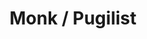 ---
layout: quest-table
expansion: Job Quests
title: Monk / Pugilist
permalink: /quests/jobs/monk
quests:
  - name: Way of the Pugilist
    level: 1
    rowId: 66068
    questId: ClsPgl011_00532
    genre: Pugilist Quests
    icon: '71140'
    issuer:
      location: Ul'dah - Steps of Nald
      coords: (9.4, 10.2)
      name: Gagaruna
    steps:
      - location: Ul'dah - Steps of Nald
        coords: (9.7, 10.4)
        name: Speak with Hamon, the master of the Pugilists' Guild.
    partQuestNo: 1
  - name: My First Hora
    level: 1
    rowId: 66089
    questId: ClsPgl021_00553
    genre: Pugilist Quests
    icon: '71140'
    issuer:
      location: Ul'dah - Steps of Nald
      coords: (9.7, 10.4)
      name: Hamon
    steps:
      - location: Central Thanalan
        coords: (18.9, 26.3)
        name: Slay star marmots as a pugilist.
      - location: Central Thanalan
        coords: (18.9, 26.3)
        name: Slay huge hornets as a pugilist.
      - location: Central Thanalan
        coords: (22.4, 27.9)
        name: Slay snapping shrews as a pugilist.
      - location: Ul'dah - Steps of Nald
        coords: (9.7, 10.4)
        name: Report to Hamon at the Pugilists' Guild.
    partQuestNo: 2
  - name: Harder than Rock
    level: 5
    rowId: 66090
    questId: ClsPgl050_00554
    genre: Pugilist Quests
    icon: '71140'
    issuer:
      location: Ul'dah - Steps of Nald
      coords: (9.7, 10.4)
      name: Hamon
    steps:
      - location: Ul'dah - Steps of Nald
        coords: (8.1, 12.2)
        name: Pick up scattered gil.
      - location: Ul'dah - Steps of Nald
        coords: (9.7, 10.4)
        name: Deliver the gil to Hamon.
      - location: Western Thanalan
        coords: (26.1, 22.4)
        name: Use Bootshine on the trial stones, and defeat the earth sprites.
      - location: Ul'dah - Steps of Nald
        coords: (9.7, 10.4)
        name: Report to Hamon at the Pugilists' Guild.
    partQuestNo: 3
  - name: Burning Up the Quarter Malm
    level: 10
    rowId: 66091
    questId: ClsPgl100_00555
    genre: Pugilist Quests
    icon: '71140'
    issuer:
      location: Ul'dah - Steps of Nald
      coords: (9.7, 10.4)
      name: Hamon
    steps:
      - location: Ul'dah - Steps of Nald
        coords: (9.0, 9.1)
        name: Use Bootshine on the wooden dummies.
      - location: Ul'dah - Steps of Nald
        coords: (9.7, 10.4)
        name: Report to Hamon at the Pugilists' Guild.
      - location: Central Thanalan
        coords: (16.5, 19.3)
        name: 'Use Snap Punch on Qiqirn shellsweepers. '
      - location: Ul'dah - Steps of Nald
        coords: (9.7, 10.4)
        name: Report to Hamon at the Pugilists' Guild.
    partQuestNo: 4
  - name: The Spirit Is Willing
    level: 15
    rowId: 66094
    questId: ClsPgl150_00558
    genre: Pugilist Quests
    icon: '71140'
    issuer:
      location: Ul'dah - Steps of Nald
      coords: (9.7, 10.4)
      name: Hamon
    steps:
      - location: Central Thanalan
        coords: (27.6, 19.1)
        name: Defeat toxic toads and obtain their legs.
      - location: Central Thanalan
        coords: (20.9, 18.5)
        name: Deliver toad legs to Hamon at Black Brush Station.
      - location: Central Thanalan
        coords: (20.7, 18.3)
        name: Gather information at Black Brush Station.
      - location: Central Thanalan
        coords: (20.9, 18.5)
        name: Report to Hamon.
      - location: Central Thanalan
        coords: (16.6, 20.8)
        name: Lie in wait at the designated location.
      - location: Central Thanalan
        coords: (16.6, 20.9)
        name: Speak with Hamon.
      - location: Ul'dah - Steps of Nald
        coords: (9.9, 10.2)
        name: Speak with Chuchuto at the Pugilists' Guild.
    soloDuty:
      levelSync: 19
      timeLimit: 30
      id: '30'
    unlocks:
      - id: '25761'
        name: Steel Peak
        icon: '2530'
        type: action
    partQuestNo: 5
  - name: Keeping the Spirit Alive
    level: 20
    rowId: 66098
    questId: ClsPgl200_00562
    genre: Pugilist Quests
    icon: '71140'
    issuer:
      location: Ul'dah - Steps of Nald
      coords: (9.7, 10.4)
      name: Hamon
    steps:
      - location: Ul'dah - Steps of Nald
        coords: (9.9, 10.2)
        name: Speak with Chuchuto.
      - location: Eastern Thanalan
        coords: (17.0, 25.9)
        name: Use Bootshine on the indentations and obtain hornet stingers.
      - location: Ul'dah - Steps of Nald
        coords: (9.7, 10.4)
        name: Present the hornet stingers to Hamon.
      - location: Ul'dah - Steps of Nald
        coords: (9.7, 10.4)
        name: Train with Hamon.
      - location: Ul'dah - Steps of Nald
        coords: (9.7, 10.4)
        name: Speak with Hamon.
    soloDuty:
      levelSync: 24
      timeLimit: 30
      id: '31'
    partQuestNo: 6
  - name: Star-crossed Rivals
    level: 25
    rowId: 66102
    questId: ClsPgl250_00566
    genre: Pugilist Quests
    icon: '71140'
    issuer:
      location: Ul'dah - Steps of Nald
      coords: (9.7, 10.4)
      name: Hamon
    steps:
      - location: Ul'dah - Steps of Nald
        coords: (9.9, 10.2)
        name: Speak with Chuchuto.
      - location: Southern Thanalan
        coords: (18.5, 14.2)
        name: Meet Chuchuto at Little Ala Mhigo.
      - location: Southern Thanalan
        coords: (21.9, 9.4)
        name: Deploy striking dummies.
      - location: Southern Thanalan
        coords: (18.5, 14.2)
        name: Report to Chuchuto.
      - location: Ul'dah - Steps of Nald
        coords: (9.7, 10.4)
        name: Report to Hamon at the Pugilists' Guild.
    soloDuty:
      levelSync: 29
      timeLimit: 30
      id: '32'
    partQuestNo: 7
  - name: Return of the Holyfist
    level: 30
    rowId: 66103
    questId: ClsPgl300_00567
    genre: Pugilist Quests
    icon: '71140'
    issuer:
      location: Ul'dah - Steps of Nald
      coords: (9.7, 10.4)
      name: Hamon
    steps:
      - location: Southern Thanalan
        coords: (15.4, 30.9)
        name: Meet Hamon at Forgotten Springs.
      - location: Southern Thanalan
        coords: (15.9, 34.9)
        name: Defeat sandworms.
      - location: Southern Thanalan
        coords: (15.4, 30.9)
        name: Report to Hamon.
      - location: Ul'dah - Steps of Nald
        coords: (10.8, 8.3)
        name: Speak with Weggfarr on Emerald Avenue.
      - location: Ul'dah - Steps of Nald
        coords: (9.7, 10.4)
        name: Speak with Hamon at the Pugilists' Guild.
    soloDuty:
      levelSync: 34
      timeLimit: 30
      id: '33'
    partQuestNo: 8



  - name: Brother from Another Mother
    level: 30
    rowId: 66597
    questId: JobMnk300_01061
    genre: Monk Quests
    icon: '71140'
    issuer:
      location: Ul'dah - Steps of Nald
      coords: (9.4, 10.2)
      name: Gagaruna
    steps:
      - location: Ul'dah - Steps of Thal
        coords: (10.6, 13.1)
        name: Speak with Erik at the Goldsmiths' Guild.
      - location: Central Thanalan
        coords: (16.8, 23.9)
        name: Place the aetherometer at the Sil'dih excavation site.
      - location: Central Thanalan
        coords: (16.8, 23.9)
        name: Retrieve the aetherometer.
      - location: Ul'dah - Steps of Thal
        coords: (10.6, 13.1)
        name: Deliver the aetherometer to Erik.
    soloDuty:
      levelSync: 34
      timeLimit: 30
      id: '70'
    unlocks:
      - id: '70'
        name: Rockbreaker
        icon: '2529'
        type: action
    requires:
      - name: Sylph-management
        level: 20
        rowId: 66049
        questId: ManFst304_00513
        genre: Seventh Umbral Era
        icon: '71000'
        link: /quests/msq/realm-reborn/part2
    partQuestNo: 9
  - name: Insulted Intelligence
    level: 35
    rowId: 66598
    questId: JobMnk350_01062
    genre: Monk Quests
    icon: '71140'
    issuer:
      location: Ul'dah - Steps of Thal
      coords: (10.6, 13.1)
      name: Erik
    steps:
      - location: Eastern La Noscea
        coords: (35.2, 31.1)
        name: Place the aetherometer at Bloodshore.
      - location: Eastern La Noscea
        coords: (35.2, 31.1)
        name: Retrieve the aetherometer.
      - location: Ul'dah - Steps of Thal
        coords: (10.6, 13.1)
        name: Deliver the aetherometer to Erik at the Goldsmiths' Guild.
    unlocks:
      - id: '25762'
        name: Thunderclap
        icon: '2975'
        type: action
    partQuestNo: 10
  - name: A Slave to the Aether
    level: 40
    rowId: 66599
    questId: JobMnk400_01063
    genre: Monk Quests
    icon: '71140'
    issuer:
      location: Ul'dah - Steps of Thal
      coords: (10.6, 13.1)
      name: Erik
    steps:
      - location: Southern Thanalan
        coords: (17.0, 14.6)
        name: Speak with Widargelt in Little Ala Mhigo.
      - location: South Shroud
        coords: (22.1, 23.8)
        name: Place the aetherometer at Snakemolt.
      - location: South Shroud
        coords: (22.1, 23.8)
        name: Retrieve the aetherometer.
      - location: Ul'dah - Steps of Thal
        coords: (10.6, 13.1)
        name: Deliver both aetherometers to Erik at the Goldsmiths' Guild.
    unlocks:
      - id: '25763'
        name: Howling Fist
        icon: '207'
        type: action
    partQuestNo: 11
  - name: The Pursuit of Power
    level: 45
    rowId: 66600
    questId: JobMnk450_01064
    genre: Monk Quests
    icon: '71140'
    issuer:
      location: Ul'dah - Steps of Thal
      coords: (10.6, 13.1)
      name: Erik
    steps:
      - location: East Shroud
        coords: (21.5, 21.2)
        name: Set the aetherometer at Larkscall.
      - location: East Shroud
        coords: (21.5, 21.2)
        name: Retrieve the aetherometer.
      - location: Ul'dah - Steps of Thal
        coords: (10.6, 13.1)
        name: Deliver the aetherometer to Erik at the Goldsmiths' Guild.
    unlocks:
      - id: '16473'
        name: Four-point Fury
        icon: '2544'
        type: action
    partQuestNo: 12
  - name: Good Vibrations
    level: 45
    rowId: 66601
    questId: JobMnk451_01065
    genre: Monk Quests
    icon: '71140'
    issuer:
      location: Ul'dah - Steps of Thal
      coords: (10.6, 13.1)
      name: Erik
    steps:
      - location: Southern Thanalan
        coords: (17.0, 14.6)
        name: Speak with Widargelt at Little Ala Mhigo.
      - location: Southern Thanalan
        coords: (21.8, 9.0)
        name: Retrieve the monk's relic from the Sepulchre.
      - location: Southern Thanalan
        coords: (22.2, 18.5)
        name: Retrieve the monk's relic from the Circle of the Tempered.
      - location: Northern Thanalan
        coords: (25.6, 22.7)
        name: Retrieve the monk's relic from the abandoned Amajina mythril mine.
      - location: Southern Thanalan
        coords: (17.0, 14.6)
        name: Speak with Widargelt.
      - location: Lower La Noscea
        coords: (20.0, 35.8)
        name: Speak with the Qiqirn trader at the Gods' Grip.
      - location: Lower La Noscea
        coords: (20.0, 35.8)
        name: Speak with the Qiqirn trader.
      - location: Southern Thanalan
        coords: (17.0, 14.6)
        name: Speak with Widargelt.
      - location: Ul'dah - Steps of Thal
        coords: (10.6, 13.1)
        name: Speak with Erik at the Goldsmiths' Guild.
    partQuestNo: 13
  - name: Five Easy Pieces
    level: 50
    rowId: 66602
    questId: JobMnk500_01066
    genre: Monk Quests
    icon: '71140'
    issuer:
      location: Ul'dah - Steps of Thal
      coords: (10.6, 13.1)
      name: Erik
    steps:
      - location: Mor Dhona
        coords: (23.5, 10.7)
        name: Find Widargelt south of Revenant's Toll.
      - location: Mor Dhona
        coords: (23.5, 10.8)
        name: Speak with Widargelt.
    soloDuty:
      levelSync: 50
      timeLimit: 30
      id: '71'
    unlocks:
      - id: '69'
        name: Perfect Balance
        icon: '217'
        type: action
      - id: 408
        name: Bulletproof I
        type: achievement
    partQuestNo: 14
  - name: The Legend Continues
    level: 50
    rowId: 67562
    questId: JobMnk501_02026
    genre: Monk Quests
    icon: '71140'
    issuer:
      location: Ul'dah - Steps of Thal
      coords: (10.6, 13.1)
      name: Erik
    steps:
      - location: Mor Dhona
        coords: (21.8, 7.8)
        name: Speak with Widargelt at Revenant's Toll.
      - location: Mor Dhona
        coords: (23.4, 10.8)
        name: Speak with Widargelt southeast of Revenant's Toll.
      - location: Mor Dhona
        coords: (25.6, 9.3)
        name: Speak with D'zentsa and defeat any enemies that appear.
      - location: Mor Dhona
        coords: (25.6, 9.3)
        name: Speak with D'zentsa.
      - location: Mor Dhona
        coords: (25.6, 12.5)
        name: Speak with O'tchakha and defeat any enemies that appear.
      - location: Mor Dhona
        coords: (25.6, 12.5)
        name: Speak with O'tchakha.
      - location: Mor Dhona
        coords: (23.4, 10.8)
        name: Speak with Widargelt.
      - location: Mor Dhona
        coords: (21.8, 7.8)
        name: Speak with Widargelt at Revenant's Toll.
    partQuestNo: 15
  - name: Let's Talk about Sects
    level: 52
    rowId: 67563
    questId: JobMnk520_02027
    genre: Monk Quests
    icon: '71140'
    issuer:
      location: Mor Dhona
      coords: (21.8, 7.8)
      name: Widargelt
    steps:
      - location: Mor Dhona
        coords: (20.0, 9.0)
        name: Speak with Widargelt.
      - location: Mor Dhona
        coords: (18.5, 8.3)
        name: Follow Widargelt.
      - location: Mor Dhona
        coords: (18.5, 8.3)
        name: Defeat enemy monks.
      - location: Mor Dhona
        coords: (17.0, 9.0)
        name: Follow Widargelt.
      - location: Mor Dhona
        coords: (17.0, 9.0)
        name: Defeat enemy monks.
      - location: Mor Dhona
        coords: (16.2, 10.6)
        name: Follow Widargelt.
      - location: Mor Dhona
        coords: (16.2, 10.6)
        name: Defeat enemy monks.
      - location: Mor Dhona
        coords: (13.4, 11.5)
        name: Follow Widargelt.
      - location: Mor Dhona
        coords: (21.8, 7.8)
        name: Speak with Widargelt at Revenant's Toll.
    unlocks:
      - id: '4262'
        name: Form Shift
        icon: '2536'
        type: action
    partQuestNo: 16
  - name: Against the Shadow
    level: 54
    rowId: 67564
    questId: JobMnk540_02028
    genre: Monk Quests
    icon: '71140'
    issuer:
      location: Mor Dhona
      coords: (21.8, 7.8)
      name: Widargelt
    steps:
      - location: Northern Thanalan
        coords: (19.9, 18.3)
        name: Speak with Widargelt south of Dalamud's Talons.
      - location: Northern Thanalan
        coords: (19.9, 18.3)
        name: Speak with Widargelt.
      - location: Mor Dhona
        coords: (21.8, 7.8)
        name: Speak with Widargelt at Revenant's Toll.
    soloDuty:
      levelSync: 56
      timeLimit: 30
      id: '123'
    unlocks:
      - id: '3547'
        name: the Forbidden Chakra
        icon: '2535'
        type: action
    partQuestNo: 17
  - name: Fight the Battle to Win
    level: 56
    rowId: 67565
    questId: JobMnk560_02029
    genre: Monk Quests
    icon: '71140'
    issuer:
      location: Mor Dhona
      coords: (21.8, 7.8)
      name: Widargelt
    steps:
      - location: North Shroud
        coords: (22.1, 24.0)
        name: Speak with Widargelt near Eugenia's Spire.
      - location: North Shroud
        coords: (24.7, 25.6)
        name: Lie in wait at the specified location and defeat your pursuers.
      - location: North Shroud
        coords: (29.6, 22.9)
        name: Speak with Widargelt.
      - location: Mor Dhona
        coords: (21.8, 7.8)
        name: Speak with Widargelt at Revenant's Toll.
    partQuestNo: 18
  - name: Stop the Senseless Killing
    level: 58
    rowId: 67566
    questId: JobMnk580_02030
    genre: Monk Quests
    icon: '71140'
    issuer:
      location: Mor Dhona
      coords: (21.8, 7.8)
      name: Widargelt
    steps:
      - location: Coerthas Western Highlands
        coords: (9.9, 9.5)
        name: Speak with O'tchakha near Dragonspit.
      - location: Coerthas Western Highlands
        coords: (11.7, 6.8)
        name: Lie in wait at the specified location and defeat any monsters that appear.
      - location: Coerthas Western Highlands
        coords: (10.0, 9.5)
        name: Speak with Widargelt.
      - location: Coerthas Western Highlands
        coords: (10.1, 9.5)
        name: Assist O'tchakha.
      - location: Coerthas Western Highlands
        coords: (10.1, 9.5)
        name: /rally O'tchakha's spirits.
      - location: Mor Dhona
        coords: (21.8, 7.8)
        name: Speak with Widargelt at Revenant's Toll.
    partQuestNo: 19
  - name: Appetite for Destruction
    level: 60
    rowId: 67567
    questId: JobMnk600_02031
    genre: Monk Quests
    icon: '71140'
    issuer:
      location: Mor Dhona
      coords: (21.8, 7.8)
      name: Widargelt
    steps:
      - location: Southern Thanalan
        coords: (18.6, 14.3)
        name: Speak with O'tchakha near Little Ala Mhigo.
      - location: Southern Thanalan
        coords: (18.6, 14.3)
        name: Speak with Widargelt.
      - location: Southern Thanalan
        coords: (18.5, 16.2)
        name: Speak with Widargelt.
    soloDuty:
      levelSync: 60
      timeLimit: 30
      id: '132'
    unlocks:
      - id: '25764'
        name: Masterful Blitz
        icon: '2976'
        type: action
      - id: 1142
        name: Bulletproof II
        type: achievement
    partQuestNo: 20
  - name: A Fistful of Resolve
    level: 60
    rowId: 67962
    questId: JobMnk601_02426
    genre: Monk Quests
    icon: '71140'
    issuer:
      location: Ul'dah - Steps of Thal
      coords: (10.6, 13.1)
      name: Erik
    steps:
      - location: Mor Dhona
        coords: (21.8, 7.8)
        name: Speak with Widargelt at Revenant's Toll.
      - location: Southern Thanalan
        coords: (16.9, 14.4)
        name: Speak with Widargelt in Little Ala Mhigo.
      - location: Southern Thanalan
        coords: (19.8, 14.7)
        name: Search for Widargelt.
      - location: Mor Dhona
        coords: (21.8, 7.8)
        name: Speak with Widargelt at Revenant's Toll.
    partQuestNo: 21
  - name: Return of the Monk
    level: 63
    rowId: 67963
    questId: JobMnk630_02427
    genre: Monk Quests
    icon: '71140'
    issuer:
      location: Mor Dhona
      coords: (21.8, 7.8)
      name: Widargelt
    steps:
      - location: The Fringes
        coords: (23.0, 8.0)
        name: Speak with Widargelt at Schism.
      - location: The Peaks
        coords: (22.4, 6.5)
        name: Speak with Widargelt in Ala Gannha.
      - location: The Peaks
        coords: (22.5, 5.6)
        name: Speak with Widargelt near the training dummy.
      - location: The Peaks
        coords: (22.4, 5.8)
        name: Perform Twin Snakes on the dummy.
      - location: The Peaks
        coords: (22.4, 5.8)
        name: Perform a Dragon Kick on the dummy.
      - location: The Peaks
        coords: (22.4, 5.8)
        name: Perform Demolish on the dummy.
      - location: The Peaks
        coords: (22.5, 5.6)
        name: Speak with Widargelt.
    partQuestNo: 22
  - name: Cross-fist Training
    level: 65
    rowId: 67964
    questId: JobMnk650_02428
    genre: Monk Quests
    icon: '71140'
    issuer:
      location: The Peaks
      coords: (22.5, 5.6)
      name: Widargelt
    steps:
      - location: Ul'dah - Steps of Nald
        coords: (9.7, 10.4)
        name: Speak with Hamon at the Pugilists' Guild.
      - location: The Peaks
        coords: (22.5, 5.6)
        name: Report to Widargelt in Ala Gannha.
      - location: The Fringes
        coords: (23.0, 8.1)
        name: Speak with Widargelt at Schism.
      - location: The Fringes
        coords: (19.3, 9.2)
        name: Follow Widargelt.
      - location: The Fringes
        coords: (19.3, 9.2)
        name: Speak with Widargelt.
      - location: The Peaks
        coords: (23.5, 7.3)
        name: Speak with Erik in Ala Gannha.
      - location: The Peaks
        coords: (22.5, 5.6)
        name: Speak with Widargelt.
    partQuestNo: 23
  - name: Choices and Paths
    level: 68
    rowId: 67965
    questId: JobMnk680_02429
    genre: Monk Quests
    icon: '71140'
    issuer:
      location: The Peaks
      coords: (22.5, 5.6)
      name: Widargelt
    steps:
      - location: The Peaks
        coords: (23.1, 5.6)
        name: Speak with O'tchakha.
      - location: Rhalgr's Reach
        coords: (9.7, 9.9)
        name: Speak with Erik at Rhalgr's Reach.
      - location: The Peaks
        coords: (22.5, 5.6)
        name: Speak with Widargelt in Ala Gannha.
      - location: The Fringes
        coords: (24.7, 16.4)
        name: Speak with Widargelt at Gyr Kehim.
      - location: The Fringes
        coords: (9.9, 14.9)
        name: Speak with Hewerald in East End.
      - location: The Fringes
        coords: (9.9, 15.0)
        name: Speak with Hewerald in East End.
      - location: The Fringes
        coords: (9.7, 15.2)
        name: Speak with Erik.
      - location: The Peaks
        coords: (22.5, 5.6)
        name: Speak with Widargelt in Ala Gannha.
    soloDuty:
      levelSync: 70
      timeLimit: 30
      id: '152'
    partQuestNo: 24
  - name: The Power to Protect
    level: 70
    rowId: 67966
    questId: JobMnk700_02430
    genre: Monk Quests
    icon: '71140'
    issuer:
      location: The Peaks
      coords: (22.5, 5.6)
      name: Widargelt
    steps:
      - location: The Peaks
        coords: (34.5, 12.3)
        name: Deliver Widargelt's challenge to Theobald at Rustrock.
      - location: The Fringes
        coords: (23.0, 8.1)
        name: Speak with Widargelt at Schism.
      - location: The Fringes
        coords: (23.0, 8.1)
        name: Speak with Widargelt at Schism.
      - location: The Peaks
        coords: (22.5, 5.7)
        name: Speak with Hamon.
      - location: The Peaks
        coords: (22.5, 5.7)
        name: Speak with O'tchakha.
      - location: The Peaks
        coords: (22.5, 5.7)
        name: Speak with Erik.
      - location: The Peaks
        coords: (22.5, 5.6)
        name: Speak with Widargelt.
    soloDuty:
      levelSync: 70
      timeLimit: 30
      id: '153'
    unlocks:
      - id: '7396'
        name: Brotherhood
        icon: '2542'
        type: action
      - id: 1798
        name: Bulletproof III
        type: achievement
    partQuestNo: 25
  - name: A Monk's Legacy
    level: 80
    rowId: 68747
    questId: LucKbc002_03211
    genre: Monk Quests
    icon: '71020'
    issuer:
      location: Ul'dah - Steps of Thal
      coords: (10.6, 13.1)
      name: Erik
    steps:
      - location: The Peaks
        coords: (22.5, 6.2)
        name: Gather information on Widargelt in Ala Gannha.
      - location: Southern Thanalan
        coords: (18.3, 13.1)
        name: Search for Widargelt in Little Ala Mhigo.
      - location: Rhalgr's Reach
        coords: (12.7, 10.0)
        name: Join Widargelt in Rhalgr's Reach.
      - location: Ul'dah - Steps of Thal
        coords: (10.6, 13.1)
        name: Report to Erik at the Goldsmiths' Guild.
    unlocks:
      - id: 2307
        name: Bulletproof IV
        type: achievement
    partQuestNo: 26



---